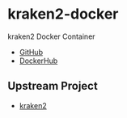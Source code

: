 # kraken2-docker

kraken2 Docker Container

* [GitHub](https://github.com/informationsea/kraken2-docker)
* [DockerHub](https://hub.docker.com/r/informationsea/kraken2)

## Upstream Project

* [kraken2](https://github.com/DerrickWood/kraken2)
